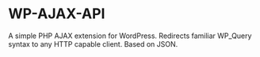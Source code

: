 WP-AJAX-API
===========

A simple PHP AJAX extension for WordPress. Redirects familiar WP_Query syntax to any HTTP capable client. Based on JSON.
